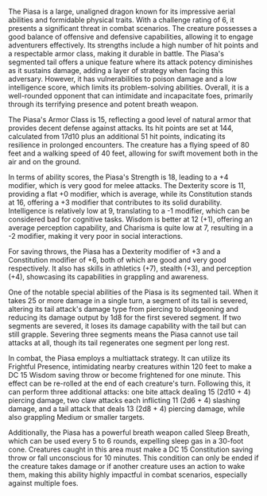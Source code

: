 The Piasa is a large, unaligned dragon known for its impressive aerial abilities and formidable physical traits. With a challenge rating of 6, it presents a significant threat in combat scenarios. The creature possesses a good balance of offensive and defensive capabilities, allowing it to engage adventurers effectively. Its strengths include a high number of hit points and a respectable armor class, making it durable in battle. The Piasa's segmented tail offers a unique feature where its attack potency diminishes as it sustains damage, adding a layer of strategy when facing this adversary. However, it has vulnerabilities to poison damage and a low intelligence score, which limits its problem-solving abilities. Overall, it is a well-rounded opponent that can intimidate and incapacitate foes, primarily through its terrifying presence and potent breath weapon.

The Piasa's Armor Class is 15, reflecting a good level of natural armor that provides decent defense against attacks. Its hit points are set at 144, calculated from 17d10 plus an additional 51 hit points, indicating its resilience in prolonged encounters. The creature has a flying speed of 80 feet and a walking speed of 40 feet, allowing for swift movement both in the air and on the ground. 

In terms of ability scores, the Piasa's Strength is 18, leading to a +4 modifier, which is very good for melee attacks. The Dexterity score is 11, providing a flat +0 modifier, which is average, while its Constitution stands at 16, offering a +3 modifier that contributes to its solid durability. Intelligence is relatively low at 9, translating to a -1 modifier, which can be considered bad for cognitive tasks. Wisdom is better at 12 (+1), offering an average perception capability, and Charisma is quite low at 7, resulting in a -2 modifier, making it very poor in social interactions.

For saving throws, the Piasa has a Dexterity modifier of +3 and a Constitution modifier of +6, both of which are good and very good respectively. It also has skills in athletics (+7), stealth (+3), and perception (+4), showcasing its capabilities in grappling and awareness.

One of the notable special abilities of the Piasa is its segmented tail. When it takes 25 or more damage in a single turn, a segment of its tail is severed, altering its tail attack's damage type from piercing to bludgeoning and reducing its damage output by 1d8 for the first severed segment. If two segments are severed, it loses its damage capability with the tail but can still grapple. Severing three segments means the Piasa cannot use tail attacks at all, though its tail regenerates one segment per long rest.

In combat, the Piasa employs a multiattack strategy. It can utilize its Frightful Presence, intimidating nearby creatures within 120 feet to make a DC 15 Wisdom saving throw or become frightened for one minute. This effect can be re-rolled at the end of each creature's turn. Following this, it can perform three additional attacks: one bite attack dealing 15 (2d10 + 4) piercing damage, two claw attacks each inflicting 11 (2d6 + 4) slashing damage, and a tail attack that deals 13 (2d8 + 4) piercing damage, while also grappling Medium or smaller targets.

Additionally, the Piasa has a powerful breath weapon called Sleep Breath, which can be used every 5 to 6 rounds, expelling sleep gas in a 30-foot cone. Creatures caught in this area must make a DC 15 Constitution saving throw or fall unconscious for 10 minutes. This condition can only be ended if the creature takes damage or if another creature uses an action to wake them, making this ability highly impactful in combat scenarios, especially against multiple foes.